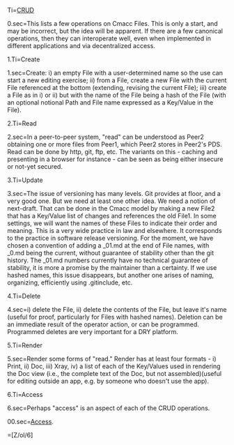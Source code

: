 Ti=<a href="index.php?action=doc&file=S/About/Conference/Stack/CRUD_0.md">CRUD</a>

0.sec=This lists a few operations on Cmacc Files.  This is only a start, and may be incorrect, but the idea will be apparent.  If there are a few canonical operations, then they can interoperate well, even when implemented in different applications and via decentralized access.
  
1.Ti=Create

1.sec=Create: i) an empty File with a user-determined name so the use can start a new editing exercise; ii) from a File, create a new File with the current File referenced at the bottom (extending, revising the current File); iii) create a File as in i) or ii) but with the name of the File being a hash of the File (with an optional notional Path and File name expressed as a Key/Value in the File). 

2.Ti=Read

2.sec=In a peer-to-peer system, "read" can be understood as Peer2 obtaining one or more files from Peer1, which Peer2 stores in Peer2's PDS.  Read can be done by http, git, ftp, etc.  The variants on this - caching and presenting in a browser for instance - can be seen as being either insecure or not-yet secured.

3.Ti=Update

3.sec=The issue of versioning has many levels.  Git provides at floor, and a very good one.  But we need at least one other idea.  We need a notion of next-draft.  That can be done in the Cmacc model by making a new File2 that has a Key/Value list of changes and references the old File1.  In some settings, we will want the names of these Files to indicate their order and meaning.  This is a very wide practice in law and elsewhere.  It corresponds to the practice in software release versioning.  For the moment, we have chosen a convention of adding a _01.md at the end of File names, with _0.md being the current, without guarantee of stability other than the git history.  The _01.md numbers currently have no technical guarantee of stability, it is more a promise by the maintainer than a certainty.  If we use hashed names, this issue disappears, but another one arises of naming, organizing, efficiently using .gitinclude, etc. 

4.Ti=Delete

4.sec=i) delete the File, ii) delete the contents of the File, but leave it's name (useful for proof, particularly for Files with hashed names).  Deletion can be an immediate result of the operator action, or can be programmed.  Programmed deletes are very important for a DRY platform.

5.Ti=Render

5.sec=Render some forms of "read."  Render has at least four formats - i) Print, ii) Doc, iii) Xray, iv) a list of each of the Key/Values used in rendering the Doc view (i.e., the complete text of the Doc, but not assembled)(useful for editing outside an app, e.g. by someone who doesn't use the app). 

6.Ti=Access

6.sec=Perhaps "access" is an aspect of each of the CRUD operations.

00.sec=<a href="index.php?action=doc&file=S/About/Conference/Stack/Access_0.md">Access</a>.
  
=[Z/ol/6]
